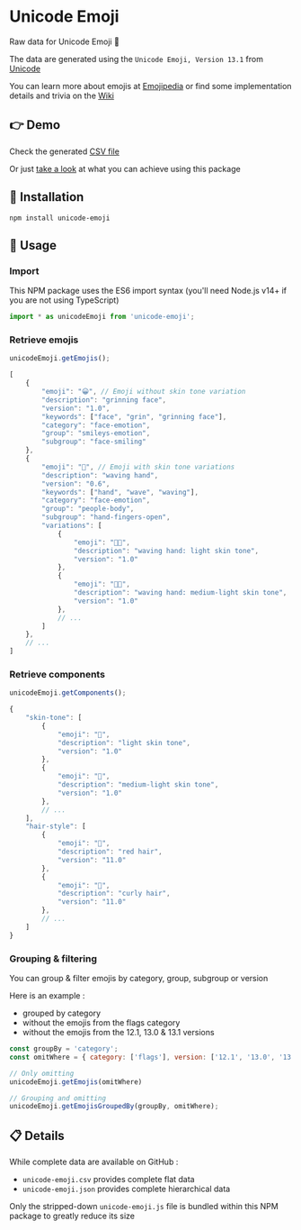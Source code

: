# Unicode Emoji

Raw data for Unicode Emoji 🙂

The data are generated using the `Unicode Emoji, Version 13.1` from [Unicode](https://home.unicode.org/emoji/about-emoji/)

You can learn more about emojis at [Emojipedia](https://emojipedia.org/) or find some implementation details and trivia on the [Wiki](https://github.com/Julien-Marcou/Unicode-Emoji/wiki)

## 👉 Demo

Check the generated [CSV file](https://github.com/Julien-Marcou/Unicode-Emoji/blob/master/unicode-emoji.csv)

Or just [take a look](https://emoji.julien-marcou.fr/) at what you can achieve using this package


## 🔌 Installation

```shell
npm install unicode-emoji
```

## 🧰 Usage

### Import

This NPM package uses the ES6 import syntax (you'll need Node.js v14+ if you are not using TypeScript)

```javascript
import * as unicodeEmoji from 'unicode-emoji';
```

### Retrieve emojis

```javascript
unicodeEmoji.getEmojis();
```

```javascript
[
    {
        "emoji": "😀", // Emoji without skin tone variation
        "description": "grinning face",
        "version": "1.0",
        "keywords": ["face", "grin", "grinning face"],
        "category": "face-emotion",
        "group": "smileys-emotion",
        "subgroup": "face-smiling"
    },
    {
        "emoji": "👋", // Emoji with skin tone variations
        "description": "waving hand",
        "version": "0.6",
        "keywords": ["hand", "wave", "waving"],
        "category": "face-emotion",
        "group": "people-body",
        "subgroup": "hand-fingers-open",
        "variations": [
            {
                "emoji": "👋🏻",
                "description": "waving hand: light skin tone",
                "version": "1.0"
            },
            {
                "emoji": "👋🏼",
                "description": "waving hand: medium-light skin tone",
                "version": "1.0"
            },
            // ...
        ]
    },
    // ...
]
```

### Retrieve components

```javascript
unicodeEmoji.getComponents();
```

```javascript
{
    "skin-tone": [
        {
            "emoji": "🏻",
            "description": "light skin tone",
            "version": "1.0"
        },
        {
            "emoji": "🏼",
            "description": "medium-light skin tone",
            "version": "1.0"
        },
        // ...
    ],
    "hair-style": [
        {
            "emoji": "🦰",
            "description": "red hair",
            "version": "11.0"
        },
        {
            "emoji": "🦱",
            "description": "curly hair",
            "version": "11.0"
        },
        // ...
    ]
}
```

### Grouping & filtering

You can group & filter emojis by category, group, subgroup or version

Here is an example :
 - grouped by category
 - without the emojis from the flags category
 - without the emojis from the 12.1, 13.0 & 13.1 versions

```javascript
const groupBy = 'category';
const omitWhere = { category: ['flags'], version: ['12.1', '13.0', '13.1'] };

// Only omitting
unicodeEmoji.getEmojis(omitWhere)

// Grouping and omitting
unicodeEmoji.getEmojisGroupedBy(groupBy, omitWhere);
```


## 📋 Details

While complete data are available on GitHub :
 - `unicode-emoji.csv` provides complete flat data
 - `unicode-emoji.json` provides complete hierarchical data

Only the stripped-down `unicode-emoji.js` file is bundled within this NPM package to greatly reduce its size
